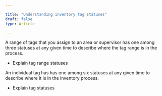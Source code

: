 ```yaml
---

title: "Understanding inventory tag statuses"
draft: false
type: Article

---
```


A range of tags that you assign to an area or supervisor has one among three statuses at any given time to describe where the tag range is in the process.

- Explain tag range statuses

An individual tag has has one among six statuses at any given time to describe where it is in the inventory process.

- Explain tag statuses

​